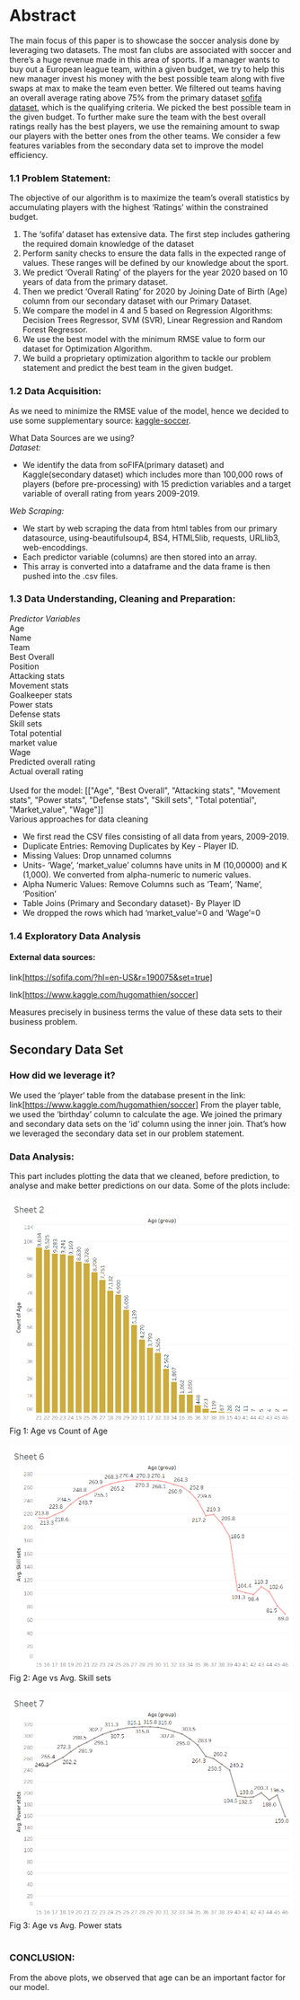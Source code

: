 # Abstract

The main focus of this paper is to showcase the soccer analysis done by leveraging two datasets. The most fan clubs are associated with soccer and there’s a huge revenue made in this area of sports. If a manager wants to buy out a European league team, within a given budget, we try to help this new manager invest his money with the best possible team along with five swaps at max to make the team even better. We filtered out teams having an overall average rating above 75% from the primary dataset [sofifa dataset](https://sofifa.com/), which is the qualifying criteria. We picked the best possible team in the given budget. To further make sure the team with the best overall ratings really has the best players, we use the remaining amount to swap our players with the better ones from the other teams. We consider a few features variables from the secondary data set to improve the model efficiency. 


### 1.1 Problem Statement:

The objective of our algorithm is to maximize the team’s overall statistics by accumulating players with the highest ‘Ratings’ within the constrained budget.<br>
1. The ‘sofifa’ dataset has extensive data. The first step includes gathering the required domain knowledge of the dataset<br>
2. Perform sanity checks to ensure the data falls in the expected range of values. These ranges will be defined by our knowledge about the sport.
3. We predict ‘Overall Rating’ of the players for the year 2020 based on 10 years of data from the primary dataset. 
4. Then we predict ‘Overall Rating’ for 2020 by Joining Date of Birth (Age) column from our secondary dataset with our Primary Dataset.
5. We compare the model in 4 and 5 based on Regression Algorithms: Decision Trees Regressor, SVM (SVR), Linear Regression and Random Forest Regressor. 
6. We use the best model with the minimum RMSE value to form our dataset for Optimization Algorithm.
7. We build a proprietary optimization algorithm to tackle our problem statement and predict the best team in the given budget.


### 1.2 Data Acquisition:

As we need to minimize the RMSE value of the model, hence we decided to use some supplementary source: [kaggle-soccer](https://www.kaggle.com/hugomathien/soccer).<br>

What Data Sources are we using?<br>
*Dataset:*<br>
- We identify the data from soFIFA(primary dataset) and Kaggle(secondary dataset) which includes more than 100,000 rows of players (before pre-processing) with 15 prediction   variables and a target variable of overall rating from years 2009-2019.<br>

*Web Scraping:* <br>
- We start by web scraping the data from html tables from our primary datasource, using-beautifulsoup4, BS4, HTML5lib, requests, URLlib3, web-encoddings.<br>
- Each predictor variable (columns) are then stored into an array.<br>
- This array is converted into a dataframe and the data frame is then pushed into the .csv files.<br>


### 1.3 Data Understanding, Cleaning and Preparation:

*Predictor Variables* <br>
Age <br>
Name <br>
Team <br>
Best Overall <br>
Position  <br>
Attacking stats <br>
Movement stats <br> 
Goalkeeper stats <br>
Power stats <br>
Defense stats <br>
Skill sets <br> 
Total potential <br> 
market value <br>
Wage <br>
Predicted overall rating <br>
Actual overall rating <br>
 <br>
Used for the model: [["Age", "Best Overall", "Attacking stats", "Movement stats", "Power stats", "Defense stats", "Skill sets", "Total potential", "Market_value", "Wage"]]
 <br>
Various approaches for data cleaning <br>
- We first read the CSV files consisting of all data from years, 2009-2019. <br>
- Duplicate Entries: Removing Duplicates by Key - Player ID. <br>
- Missing Values: Drop unnamed columns <br>
- Units- ‘Wage’, ‘market_value’ columns have units in M (10,00000) and K (1,000). We converted from alpha-numeric to numeric values. <br>
- Alpha Numeric Values: Remove Columns such as ‘Team’, ‘Name’, ‘Position’ <br>
- Table Joins (Primary and Secondary dataset)- By Player ID <br>
- We dropped the rows which had ‘market_value’=0 and ‘Wage’=0 <br>


### 1.4 Exploratory Data Analysis

#### External data sources:

link[https://sofifa.com/?hl=en-US&r=190075&set=true]

link[https://www.kaggle.com/hugomathien/soccer]

Measures precisely in business terms the value of these data sets to their business problem.

## Secondary Data Set

### How did we leverage it?
We used the ‘player‘ table from the database present in the link: link[https://www.kaggle.com/hugomathien/soccer]
From the player table, we used the ‘birthday’ column to calculate the age.
We joined the primary and secondary data sets on the ‘id’ column using the inner join.
That’s how we leveraged the secondary data set in our problem statement. 


### Data Analysis:

This part includes plotting the data that we cleaned, before prediction, to analyse and make better predictions on our data.
Some of the plots include:

![Image of plot](https://github.com/ayushd64/Pandas_DPA/blob/master/before_prediction/Dashboard%201.png)
                                    Fig 1: Age vs Count of Age<br>
<br>
![Image of plot](https://github.com/ayushd64/Pandas_DPA/blob/master/before_prediction/Dashboard%205.png)
                                    Fig 2: Age vs Avg. Skill sets<br>
<br>
![Image of plot](https://github.com/ayushd64/Pandas_DPA/blob/master/before_prediction/Dashboard%206.png)
                                    Fig 3: Age vs Avg. Power stats<br>
<br>

     





### CONCLUSION:

From the above plots, we observed that age can be an important factor for our model.


